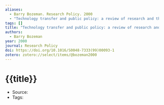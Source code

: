 ```yaml
---
aliases:
  - Barry Bozeman. Research Policy. 2000
  - "Technology transfer and public policy: a review of research and theory"
tags: []
title: "Technology transfer and public policy: a review of research and theory"
authors:
  - Barry Bozeman
year: 2000
journal: Research Policy
doi: https://doi.org/10.1016/S0048-7333(99)00093-1
zotero: zotero://select/items/@bozeman2000
---
```

<!-- START_TEMPLATE -->
# {{title}}

- Source:
- Tags: 
<!-- END_TEMPLATE -->